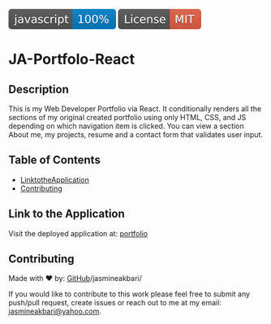 ![js](./src/assets/images/javascriptBadge.svg) ![MIT](./src/assets/images/mitBadge.svg)

# JA-Portfolo-React

## Description
This is my Web Developer Portfolio via React. It conditionally renders all the sections of my original created portfolio using only HTML, CSS, and JS depending on which navigation item is clicked. You can view a section About me, my projects, resume and a contact form that validates user input.

## Table of Contents

* [LinktotheApplication](#linktotheapplication)
* [Contributing](#contributing)

## Link to the Application

Visit the deployed application at: [portfolio](https://jasmineakbari.github.io/ja-portfolio-react/)

## Contributing

Made with ❤️ by: [GitHub](https://github.com/jasmineakbari)/jasmineakbari/

If you would like to contribute to this work please feel free to submit any push/pull request, create issues or reach out to me at my email: jasmineakbari@yahoo.com.
